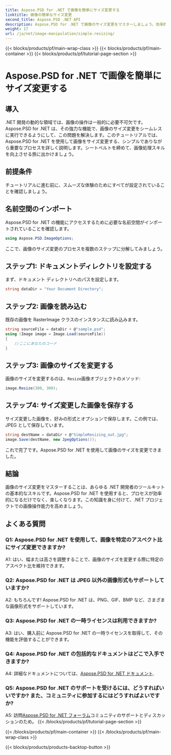 ```yaml
---
title: Aspose.PSD for .NET で画像を簡単にサイズ変更する
linktitle: 画像の簡単なサイズ変更
second_title: Aspose.PSD .NET API
description: Aspose.PSD for .NET で画像のサイズ変更をマスターしましょう。効率的、シームレス、そして強力。.NET プロジェクトを簡単に向上できます。
weight: 17
url: /ja/net/image-manipulation/simple-resizing/
---
```


{{< blocks/products/pf/main-wrap-class >}}
{{< blocks/products/pf/main-container >}}
{{< blocks/products/pf/tutorial-page-section >}}

# Aspose.PSD for .NET で画像を簡単にサイズ変更する

## 導入

.NET 開発の動的な領域では、画像の操作は一般的に必要不可欠です。Aspose.PSD for .NET は、その強力な機能で、画像のサイズ変更をシームレスに実行できるようにして、この問題を解決します。このチュートリアルでは、Aspose.PSD for .NET を使用して画像をサイズ変更する、シンプルでありながら重要なプロセスを詳しく説明します。シートベルトを締めて、画像処理スキルを向上させる旅に出かけましょう。

## 前提条件

チュートリアルに進む前に、スムーズな体験のためにすべてが設定されていることを確認しましょう。

## 名前空間のインポート

Aspose.PSD for .NET の機能にアクセスするために必要な名前空間がインポートされていることを確認します。

```csharp
using Aspose.PSD.ImageOptions;
```

ここで、画像のサイズ変更のプロセスを複数のステップに分解してみましょう。

## ステップ1: ドキュメントディレクトリを設定する

まず、ドキュメント ディレクトリへのパスを設定します。

```csharp
string dataDir = "Your Document Directory";
```

## ステップ2: 画像を読み込む

既存の画像を RasterImage クラスのインスタンスに読み込みます。

```csharp
string sourceFile = dataDir + @"sample.psd";
using (Image image = Image.Load(sourceFile))
{
    //ここにあなたのコード
}
```

## ステップ3: 画像のサイズを変更する

画像のサイズを変更するのは、`Resize`画像オブジェクトのメソッド:

```csharp
image.Resize(300, 300);
```

## ステップ4: サイズ変更した画像を保存する

サイズ変更した画像を、好みの形式とオプションで保存します。この例では、JPEG として保存しています。

```csharp
string destName = dataDir + @"SimpleResizing_out.jpg";
image.Save(destName, new JpegOptions());
```

これで完了です。Aspose.PSD for .NET を使用して画像のサイズを変更できました。

## 結論

画像のサイズ変更をマスターすることは、あらゆる .NET 開発者のツールキットの基本的なスキルです。Aspose.PSD for .NET を使用すると、プロセスが効率的になるだけでなく、楽しくなります。この知識を身に付けて、.NET プロジェクトでの画像操作能力を高めましょう。

## よくある質問

### Q1: Aspose.PSD for .NET を使用して、画像を特定のアスペクト比にサイズ変更できますか?

A1: はい、幅または高さを調整することで、画像のサイズを変更する際に特定のアスペクト比を維持できます。

### Q2: Aspose.PSD for .NET は JPEG 以外の画像形式もサポートしていますか?

A2: もちろんです! Aspose.PSD for .NET は、PNG、GIF、BMP など、さまざまな画像形式をサポートしています。

### Q3: Aspose.PSD for .NET の一時ライセンスは利用できますか?

A3: はい、購入前に Aspose.PSD for .NET の一時ライセンスを取得して、その機能を評価することができます。

### Q4: Aspose.PSD for .NET の包括的なドキュメントはどこで入手できますか?

 A4: 詳細なドキュメントについては、[Aspose.PSD for .NET ドキュメント](https://reference.aspose.com/psd/net/).

### Q5: Aspose.PSD for .NET のサポートを受けるには、どうすればいいですか? また、コミュニティに参加するにはどうすればよいですか?

 A5: 訪問[Aspose.PSD for .NET フォーラム](https://forum.aspose.com/c/psd/34)コミュニティのサポートとディスカッションのため。
{{< /blocks/products/pf/tutorial-page-section >}}

{{< /blocks/products/pf/main-container >}}
{{< /blocks/products/pf/main-wrap-class >}}

{{< blocks/products/products-backtop-button >}}
